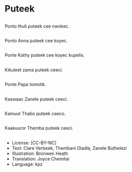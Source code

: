 # Puteek

##
Ponto thuli puteek cee
nwokec.

##
Ponto Anna puteek cee
koyec.

##
Ponte Kathy puteek cee
koyec kupelis.

##
Kikuleet zama puteek
ceeci.

##
Ponte Papa tomotik.

##
Kaswaac Zanele puteek
ceeci.

##
Kamuut Thabo puteek
ceeco.

##
Kaakuuror Themba
puteek ceeci.

##
* License: [CC-BY-NC]
* Text: Clare Verbeek, Thembani Dladla, Zanele Buthelezi
* Illustration: Bronwen Heath
* Translation: Joyce Chemitai
* Language: kpz
